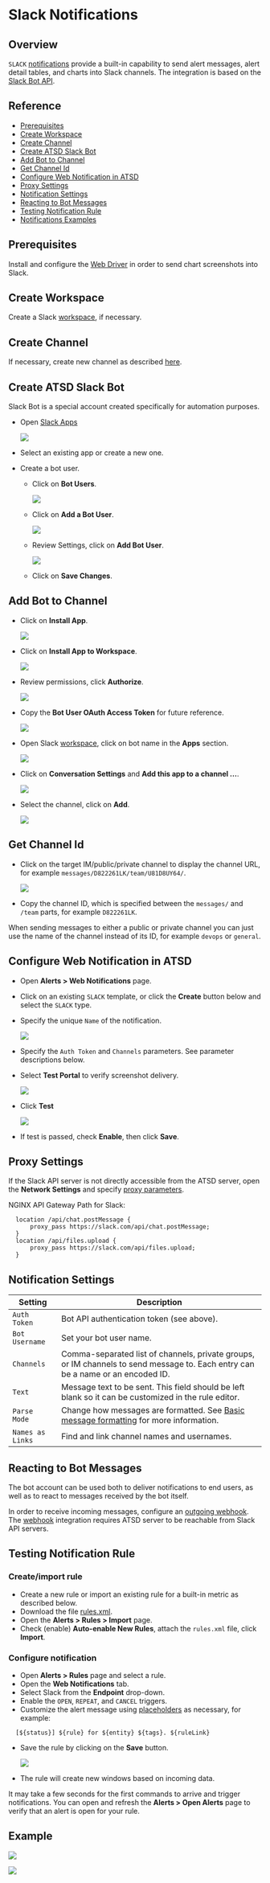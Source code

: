 # Slack Notifications

## Overview

`SLACK` [notifications](../web-notifications.md) provide a built-in capability to send alert messages, alert detail tables, and charts into Slack channels. The integration is based on the [Slack Bot API](https://api.slack.com/bot-users).

## Reference

* [Prerequisites](#prerequisites)
* [Create Workspace](#create-workspace)
* [Create Channel](#create-channel)
* [Create ATSD Slack Bot](#create-atsd-slack-bot)
* [Add Bot to Channel](#add-bot-to-channel)
* [Get Channel Id](#get-channel-id)
* [Configure Web Notification in ATSD](#configure-web-notification-in-atsd)
* [Proxy Settings](#proxy-settings)
* [Notification Settings](#notification-settings)
* [Reacting to Bot Messages](#reacting-to-bot-messages)
* [Testing Notification Rule](#testing-notification-rule)
* [Notifications Examples](#notifications-examples)

## Prerequisites

Install and configure the [Web Driver](web-driver.md) in order to send chart screenshots into Slack.

## Create Workspace

Create a Slack [workspace](https://slack.com/create), if necessary.

## Create Channel

If necessary, create new channel as described [here](https://get.slack.help/hc/en-us/articles/201402297-Create-a-channel).

## Create ATSD Slack Bot

Slack Bot is a special account created specifically for automation purposes.

* Open [Slack Apps](https://api.slack.com/apps/)

   ![](images/outgoing_webhook_slack_1.png)

* Select an existing app or create a new one.

* Create a bot user.

  * Click on **Bot Users**.

       ![](images/outgoing_webhook_slack_2.png)

  * Click on **Add a Bot User**.

       ![](images/outgoing_webhook_slack_3.png)

  * Review Settings, click on **Add Bot User**.

       ![](images/outgoing_webhook_slack_4.png)

  * Click on **Save Changes**.

## Add Bot to Channel

* Click on **Install App**.

    ![](images/slack_3.png)

* Click on **Install App to Workspace**.

   ![](images/outgoing_webhook_slack_12.png)

* Review permissions, click **Authorize**.

   ![](images/outgoing_webhook_slack_13.png)

* Copy the **Bot User OAuth Access Token** for future reference.

   ![](images/slack_4.png)

* Open Slack [workspace](https://my.slack.com/), click on bot name in the **Apps** section.

   ![](images/outgoing_webhook_slack_14.png)

* Click on **Conversation Settings**  and **Add this app to a channel ...**.

    ![](images/slack_5.png)

* Select the channel, click on **Add**.

    ![](images/slack_6.png)

## Get Channel Id

* Click on the target IM/public/private channel to display the channel URL, for example `messages/D822261LK/team/U81D8UY64/`.

     ![](images/slack_channel_id.png)

* Copy the channel ID, which is specified between the `messages/` and `/team` parts, for example `D822261LK`.

When sending messages to either a public or private channel you can just use the name of the channel instead of its ID, for example `devops` or `general`.

## Configure Web Notification in ATSD

* Open **Alerts > Web Notifications** page.
* Click on an existing `SLACK` template, or click the **Create** button below and select the `SLACK` type.
* Specify the unique `Name` of the notification.

    ![](images/slack_1.png)

* Specify the `Auth Token` and `Channels` parameters. See parameter descriptions below.
* Select **Test Portal** to verify screenshot delivery.

    ![](images/slack-settings.png)

* Click **Test**

   ![](images/slack_2.png)

* If test is passed, check **Enable**, then click **Save**.

## Proxy Settings

If the Slack API server is not directly accessible from the ATSD server, open the **Network Settings** and specify [proxy parameters](../web-notifications.md#network-settings).

NGINX API Gateway Path for Slack:

```ls
  location /api/chat.postMessage {
      proxy_pass https://slack.com/api/chat.postMessage;
  }
  location /api/files.upload {
      proxy_pass https://slack.com/api/files.upload;
  }
```

## Notification Settings

|**Setting**|**Description**|
|---|---|
|`Auth Token`|Bot API authentication token (see above).|
|`Bot Username`|Set your bot user name.|
|`Channels`|Comma-separated list of channels, private groups, or IM channels to send message to. Each entry can be a name or an encoded ID.|
|`Text`|Message text to be sent. This field should be left blank so it can be customized in the rule editor.|
|`Parse Mode`|Change how messages are formatted. See [Basic message formatting](https://api.slack.com/docs/message-formatting) for more information.|
|`Names as Links`|Find and link channel names and usernames.|

## Reacting to Bot Messages

The bot account can be used both to deliver notifications to end users, as well as to react to messages received by the bot itself.

In order to receive incoming messages, configure an [outgoing webhook](outgoing-webhook-slack.md). The [webhook](outgoing-webhook-slack.md) integration requires ATSD server to be reachable from Slack API servers.

## Testing Notification Rule

### Create/import rule

* Create a new rule or import an existing rule for a built-in metric as described below.
* Download the file [rules.xml](resources/rules.xml).
* Open the **Alerts > Rules > Import** page.
* Check (enable) **Auto-enable New Rules**, attach the `rules.xml` file, click **Import**.

### Configure notification

* Open **Alerts > Rules** page and select a rule.
* Open the **Web Notifications** tab.
* Select Slack from the **Endpoint** drop-down.
* Enable the `OPEN`, `REPEAT`, and `CANCEL` triggers.
* Customize the alert message using [placeholders](../placeholders.md) as necessary, for example:

```ls
  [${status}] ${rule} for ${entity} ${tags}. ${ruleLink}
```

* Save the rule by clicking on the **Save** button.

  ![](images/slack_7.png)

* The rule will create new windows based on incoming data.

It may take a few seconds for the first commands to arrive and trigger notifications. You can open and refresh the **Alerts > Open Alerts** page to verify that an alert is open for your rule.

## Example

![](images/slack_test_1.png)

![](images/slack_test_2.png)
